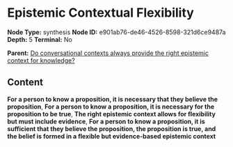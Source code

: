 # Epistemic Contextual Flexibility

**Node Type:** synthesis
**Node ID:** e901ab76-de46-4526-8598-321d6ce9487a
**Depth:** 5
**Terminal:** No

**Parent:** [Do conversational contexts always provide the right epistemic context for knowledge?](do-conversational-contexts-always-provide-the-right-epistemic-context-for-knowledge-antithesis-8ab4afa7-e446-44a1-ac53-57ad5856b7f1.md)

## Content

**For a person to know a proposition, it is necessary that they believe the proposition**, **For a person to know a proposition, it is necessary for the proposition to be true**, **The right epistemic context allows for flexibility but must include evidence**, **For a person to know a proposition, it is sufficient that they believe the proposition, the proposition is true, and the belief is formed in a flexible but evidence-based epistemic context**
